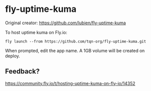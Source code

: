 # fly-uptime-kuma

Original creator: https://github.com/lubien/fly-uptime-kuma

To host uptime kuma on Fly.io:

```
fly launch --from https://github.com/tqn-org/fly-uptime-kuma.git
```

When prompted, edit the app name. A 1GB volume will be created on deploy.

## Feedback?

https://community.fly.io/t/hosting-uptime-kuma-on-fly-io/14352
